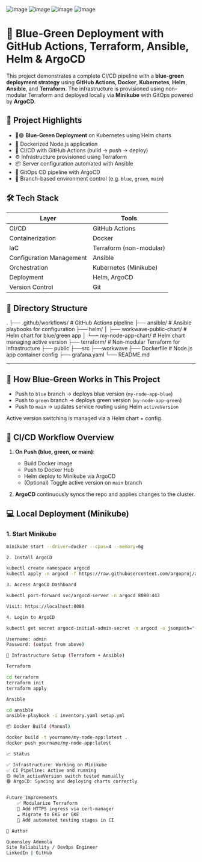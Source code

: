 ![image](https://github.com/user-attachments/assets/d081dce5-f409-4bed-959d-e5c62f99e7cc)
![image](https://github.com/user-attachments/assets/957b9b94-7e36-4713-b297-606b5fece860)
![image](https://github.com/user-attachments/assets/d19d5600-13a4-42f6-a350-cc526c1e8543)
![image](https://github.com/user-attachments/assets/7223d7ca-d265-47dd-b121-563585810f67)


# 🌱 Blue-Green Deployment with GitHub Actions, Terraform, Ansible, Helm & ArgoCD

This project demonstrates a complete CI/CD pipeline with a **blue-green deployment strategy** using **GitHub Actions**, **Docker**, **Kubernetes**, **Helm**, **Ansible**, and **Terraform**. The infrastructure is provisioned using non-modular Terraform and deployed locally via **Minikube** with GitOps powered by **ArgoCD**.

## 🚀 Project Highlights

- 🔵🟢 **Blue-Green Deployment** on Kubernetes using Helm charts
- 🐳 Dockerized Node.js application
- 🔄 CI/CD with GitHub Actions (build → push → deploy)
- ⚙️ Infrastructure provisioned using Terraform
- 📦 Server configuration automated with Ansible
- 🔧 GitOps CD pipeline with ArgoCD
- 🧪 Branch-based environment control (e.g. `blue`, `green`, `main`)


## 🛠️ Tech Stack

| Layer | Tools |
|-------|-------|
| CI/CD | GitHub Actions |
| Containerization | Docker |
| IaC | Terraform (non-modular) |
| Configuration Management | Ansible |
| Orchestration | Kubernetes (Minikube) |
| Deployment | Helm, ArgoCD |
| Version Control | Git |


## 📂 Directory Structure

.
├── .github/workflows/                # GitHub Actions pipeline
├── ansible/                          # Ansible playbooks for configuration
├── helm/
│   ├── workwave-public-chart/       # Helm chart for blue/green app
│   └── my-node-app-chart/           # Helm chart managing active version
├── terraform/                        # Non-modular Terraform for infrastructure
├── public
├──src
├──workwave
├── Dockerfile                        # Node.js app container config
├── grafana.yaml
└── README.md

---

## 🧪 How Blue-Green Works in This Project

- Push to `blue` branch → deploys blue version (`my-node-app-blue`)
- Push to `green` branch → deploys green version (`my-node-app-green`)
- Push to `main` → updates service routing using Helm `activeVersion`

Active version switching is managed via a Helm chart + config.


## 🔁 CI/CD Workflow Overview

1. **On Push (blue, green, or main)**:
    - Build Docker image
    - Push to Docker Hub
    - Helm deploy to Minikube via ArgoCD
    - (Optional) Toggle active version on `main` branch

2. **ArgoCD** continuously syncs the repo and applies changes to the cluster.


## 💻 Local Deployment (Minikube)

### 1. Start Minikube

```bash
minikube start --driver=docker --cpus=4 --memory=6g

2. Install ArgoCD

kubectl create namespace argocd
kubectl apply -n argocd -f https://raw.githubusercontent.com/argoproj/argo-cd/stable/manifests/install.yaml

3. Access ArgoCD Dashboard

kubectl port-forward svc/argocd-server -n argocd 8080:443

Visit: https://localhost:8080

4. Login to ArgoCD

kubectl get secret argocd-initial-admin-secret -n argocd -o jsonpath="{.data.password}" | base64 --decode

Username: admin
Password: (output from above)

🧰 Infrastructure Setup (Terraform + Ansible)

Terraform

cd terraform
terraform init
terraform apply

Ansible

cd ansible
ansible-playbook -i inventory.yaml setup.yml

📦 Docker Build (Manual)

docker build -t yourname/my-node-app:latest .
docker push yourname/my-node-app:latest

📈 Status

✅ Infrastructure: Working on Minikube
✅ CI Pipeline: Active and running
🟡 Helm activeVersion switch tested manually
🟢 ArgoCD: Syncing and deploying charts correctly


Future Improvements
	✅ Modularize Terraform
	🔐 Add HTTPS ingress via cert-manager
	☁️ Migrate to EKS or GKE
	🧪 Add automated testing stages in CI

👤 Author

Queensley Ademola
Site Reliability / DevOps Engineer
LinkedIn | GitHub
